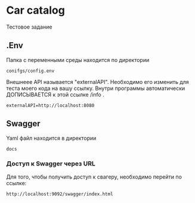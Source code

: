 # Car catalog
Тестовое задание 
## .Env
Папка с переменными среды находится по директории 
```
conifgs/config.env
```
Внешнеее API называется "externalAPI". Необходимо его изменить для теста моего кода на вашу ссылку. Внутри программы автоматически ДОПИСЫВАЕТСЯ к этой ссылке /info .
```
externalAPI=http://localhost:8080
```
## Swagger 
Yaml файл находится в директории
```
docs
```
### Доступ к Swagger через URL
Для того, чтобы получить доступ к свагеру, необходимо перейти по ссылке:
```
http://localhost:9092/swagger/index.html
```